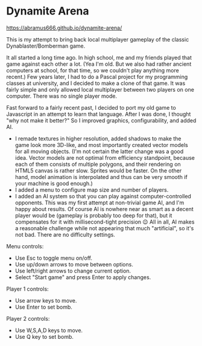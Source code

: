 # Dynamite Arena
https://abramus666.github.io/dynamite-arena/

This is my attempt to bring back local multiplayer gameplay of the classic Dynablaster/Bomberman game.

It all started a long time ago. In high school, me and my friends played that game against each other a lot. (Yea I'm old. But we also had rather ancient computers at school, for that time, so we couldn't play anything more recent.) Few years later, I had to do a Pascal project for my programming classes at university, and I decided to make a clone of that game. It was fairly simple and only allowed local multiplayer between two players on one computer. There was no single player mode.

Fast forward to a fairly recent past, I decided to port my old game to Javascript in an attempt to learn that language. After I was done, I thought "why not make it better?" So I improved graphics, configurability, and added AI.
- I remade textures in higher resolution, added shadows to make the game look more 3D-like, and most importantly created vector models for all moving objects. (I'm not certain the latter change was a good idea. Vector models are not optimal from efficiency standpoint, because each of them consists of multiple polygons, and their rendering on HTML5 canvas is rather slow. Sprites would be faster. On the other hand, model animation is interpolated and thus can be very smooth if your machine is good enough.)
- I added a menu to configure map size and number of players.
- I added an AI system so that you can play against computer-controlled opponents. This was my first attempt at non-trivial game AI, and I'm happy about results. Of course AI is nowhere near as smart as a decent player would be (gameplay is probably too deep for that), but it compensates for it with millisecond-tight precision :wink: All in all, AI makes a reasonable challenge while not appearing that much "artificial", so it's not bad. There are no difficulty settings.

Menu controls:
- Use Esc to toggle menu on/off.
- Use up/down arrows to move between options.
- Use left/right arrows to change current option.
- Select "Start game" and press Enter to apply changes.

Player 1 controls:
- Use arrow keys to move.
- Use Enter to set bomb.

Player 2 controls:
- Use W,S,A,D keys to move.
- Use Q key to set bomb.

